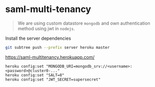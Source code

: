 # saml-multi-tenancy

> We are using custom datastore `mongodb` and own authentication method using jwt in `nodejs`.

Install the server dependencies

```sh
git subtree push --prefix server heroku master
```
https://saml-multitenancy.herokuapp.com/

```
heroku config:set "MONGODB_URI=mongodb_srv://<username>:<password>@cluster0-..."
heroku config:set "SALT=8"
heroku config:set "JWT_SECRET=supersecret"
```
